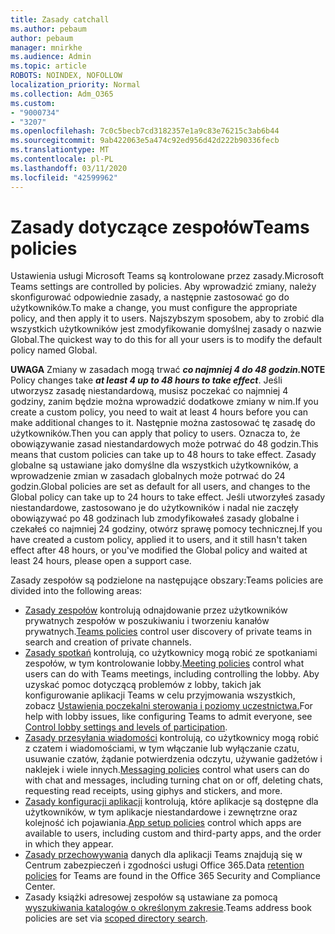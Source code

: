 ```yaml
---
title: Zasady catchall
ms.author: pebaum
author: pebaum
manager: mnirkhe
ms.audience: Admin
ms.topic: article
ROBOTS: NOINDEX, NOFOLLOW
localization_priority: Normal
ms.collection: Adm_O365
ms.custom:
- "9000734"
- "3207"
ms.openlocfilehash: 7c0c5becb7cd3182357e1a9c83e76215c3ab6b44
ms.sourcegitcommit: 9ab422063e5a474c92ed956d42d222b90336fecb
ms.translationtype: MT
ms.contentlocale: pl-PL
ms.lasthandoff: 03/11/2020
ms.locfileid: "42599962"
---
```

# <a name="teams-policies"></a><span data-ttu-id="6c44f-102">Zasady dotyczące zespołów</span><span class="sxs-lookup"><span data-stu-id="6c44f-102">Teams policies</span></span>

<span data-ttu-id="6c44f-103">Ustawienia usługi Microsoft Teams są kontrolowane przez zasady.</span><span class="sxs-lookup"><span data-stu-id="6c44f-103">Microsoft Teams settings are controlled by policies.</span></span> <span data-ttu-id="6c44f-104">Aby wprowadzić zmiany, należy skonfigurować odpowiednie zasady, a następnie zastosować go do użytkowników.</span><span class="sxs-lookup"><span data-stu-id="6c44f-104">To make a change, you must configure the appropriate policy, and then apply it to users.</span></span> <span data-ttu-id="6c44f-105">Najszybszym sposobem, aby to zrobić dla wszystkich użytkowników jest zmodyfikowanie domyślnej zasady o nazwie Global.</span><span class="sxs-lookup"><span data-stu-id="6c44f-105">The quickest way to do this for all your users is to modify the default policy named Global.</span></span> 

<span data-ttu-id="6c44f-106">**UWAGA** Zmiany w zasadach mogą trwać ***co najmniej 4 do 48 godzin.***</span><span class="sxs-lookup"><span data-stu-id="6c44f-106">**NOTE** Policy changes take ***at least 4 up to 48 hours to take effect***.</span></span> <span data-ttu-id="6c44f-107">Jeśli utworzysz zasadę niestandardową, musisz poczekać co najmniej 4 godziny, zanim będzie można wprowadzić dodatkowe zmiany w nim.</span><span class="sxs-lookup"><span data-stu-id="6c44f-107">If you create a custom policy, you need to wait at least 4 hours before you can make additional changes to it.</span></span> <span data-ttu-id="6c44f-108">Następnie można zastosować tę zasadę do użytkowników.</span><span class="sxs-lookup"><span data-stu-id="6c44f-108">Then you can apply that policy to users.</span></span> <span data-ttu-id="6c44f-109">Oznacza to, że obowiązywanie zasad niestandardowych może potrwać do 48 godzin.</span><span class="sxs-lookup"><span data-stu-id="6c44f-109">This means that custom policies can take up to 48 hours to take effect.</span></span> <span data-ttu-id="6c44f-110">Zasady globalne są ustawiane jako domyślne dla wszystkich użytkowników, a wprowadzenie zmian w zasadach globalnych może potrwać do 24 godzin.</span><span class="sxs-lookup"><span data-stu-id="6c44f-110">Global policies are set as default for all users, and changes to the Global policy can take up to 24 hours to take effect.</span></span> <span data-ttu-id="6c44f-111">Jeśli utworzyłeś zasady niestandardowe, zastosowano je do użytkowników i nadal nie zaczęły obowiązywać po 48 godzinach lub zmodyfikowałeś zasady globalne i czekałeś co najmniej 24 godziny, otwórz sprawę pomocy technicznej.</span><span class="sxs-lookup"><span data-stu-id="6c44f-111">If you have created a custom policy, applied it to users, and it still hasn't taken effect after 48 hours, or you've modified the Global policy and waited at least 24 hours, please open a support case.</span></span>

<span data-ttu-id="6c44f-112">Zasady zespołów są podzielone na następujące obszary:</span><span class="sxs-lookup"><span data-stu-id="6c44f-112">Teams policies are divided into the following areas:</span></span>

- <span data-ttu-id="6c44f-113">[Zasady zespołów](https://docs.microsoft.com/MicrosoftTeams/teams-policies) kontrolują odnajdowanie przez użytkowników prywatnych zespołów w poszukiwaniu i tworzeniu kanałów prywatnych.</span><span class="sxs-lookup"><span data-stu-id="6c44f-113">[Teams policies](https://docs.microsoft.com/MicrosoftTeams/teams-policies) control user discovery of private teams in search and creation of private channels.</span></span>  
- <span data-ttu-id="6c44f-114">[Zasady spotkań](https://docs.microsoft.com/microsoftteams/meeting-policies-in-teams) kontrolują, co użytkownicy mogą robić ze spotkaniami zespołów, w tym kontrolowanie lobby.</span><span class="sxs-lookup"><span data-stu-id="6c44f-114">[Meeting policies](https://docs.microsoft.com/microsoftteams/meeting-policies-in-teams) control what users can do with Teams meetings, including controlling the lobby.</span></span> <span data-ttu-id="6c44f-115">Aby uzyskać pomoc dotyczącą problemów z lobby, takich jak konfigurowanie aplikacji Teams w celu przyjmowania wszystkich, zobacz [Ustawienia poczekalni sterowania i poziomy uczestnictwa.](https://docs.microsoft.com/alchemyinsights/bypass-lobby)</span><span class="sxs-lookup"><span data-stu-id="6c44f-115">For help with lobby issues, like configuring Teams to admit everyone, see [Control lobby settings and levels of participation](https://docs.microsoft.com/alchemyinsights/bypass-lobby).</span></span>
- <span data-ttu-id="6c44f-116">[Zasady przesyłania wiadomości](https://docs.microsoft.com/microsoftteams/messaging-policies-in-teams) kontrolują, co użytkownicy mogą robić z czatem i wiadomościami, w tym włączanie lub wyłączanie czatu, usuwanie czatów, żądanie potwierdzenia odczytu, używanie gadżetów i naklejek i wiele innych.</span><span class="sxs-lookup"><span data-stu-id="6c44f-116">[Messaging policies](https://docs.microsoft.com/microsoftteams/messaging-policies-in-teams) control what users can do with chat and messages, including turning chat on or off, deleting chats, requesting read receipts, using giphys and stickers, and more.</span></span>
- <span data-ttu-id="6c44f-117">[Zasady konfiguracji aplikacji](https://docs.microsoft.com/MicrosoftTeams/teams-app-setup-policies) kontrolują, które aplikacje są dostępne dla użytkowników, w tym aplikacje niestandardowe i zewnętrzne oraz kolejność ich pojawiania.</span><span class="sxs-lookup"><span data-stu-id="6c44f-117">[App setup policies](https://docs.microsoft.com/MicrosoftTeams/teams-app-setup-policies) control which apps are available to users, including custom and third-party apps, and the order in which they appear.</span></span>  
- <span data-ttu-id="6c44f-118">[Zasady przechowywania](https://docs.microsoft.com/microsoftteams/retention-policies) danych dla aplikacji Teams znajdują się w Centrum zabezpieczeń i zgodności usługi Office 365.</span><span class="sxs-lookup"><span data-stu-id="6c44f-118">Data [retention policies](https://docs.microsoft.com/microsoftteams/retention-policies) for Teams are found in the Office 365 Security and Compliance Center.</span></span>
- <span data-ttu-id="6c44f-119">Zasady książki adresowej zespołów są ustawiane za pomocą [wyszukiwania katalogów o określonym zakresie](https://docs.microsoft.com/MicrosoftTeams/teams-scoped-directory-search).</span><span class="sxs-lookup"><span data-stu-id="6c44f-119">Teams address book policies are set via [scoped directory search](https://docs.microsoft.com/MicrosoftTeams/teams-scoped-directory-search).</span></span>